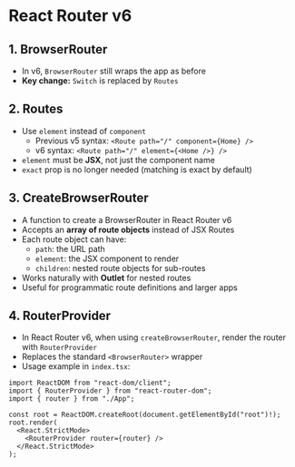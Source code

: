# React Router v6

## 1. BrowserRouter

- In v6, `BrowserRouter` still wraps the app as before
- **Key change:** `Switch` is replaced by `Routes`

## 2. Routes

- Use `element` instead of `component`
  - Previous v5 syntax: `<Route path="/" component={Home} />`
  - v6 syntax: `<Route path="/" element={<Home />} />`
- `element` must be **JSX**, not just the component name
- `exact` prop is no longer needed (matching is exact by default)

## 3. CreateBrowserRouter

- A function to create a BrowserRouter in React Router v6
- Accepts an **array of route objects** instead of JSX Routes
- Each route object can have:
  - `path`: the URL path
  - `element`: the JSX component to render
  - `children`: nested route objects for sub-routes
- Works naturally with **Outlet** for nested routes
- Useful for programmatic route definitions and larger apps

## 4. RouterProvider

- In React Router v6, when using `createBrowserRouter`, render the router with `RouterProvider`
- Replaces the standard `<BrowserRouter>` wrapper
- Usage example in `index.tsx`:

```tsx
import ReactDOM from "react-dom/client";
import { RouterProvider } from "react-router-dom";
import { router } from "./App";

const root = ReactDOM.createRoot(document.getElementById("root")!);
root.render(
  <React.StrictMode>
    <RouterProvider router={router} />
  </React.StrictMode>
);
```
